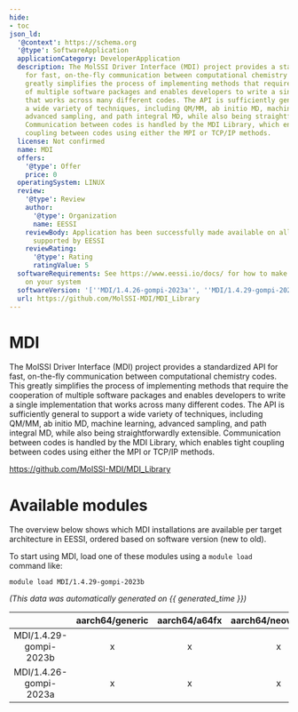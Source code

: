 ```yaml
---
hide:
- toc
json_ld:
  '@context': https://schema.org
  '@type': SoftwareApplication
  applicationCategory: DeveloperApplication
  description: The MolSSI Driver Interface (MDI) project provides a standardized API
    for fast, on-the-fly communication between computational chemistry codes. This
    greatly simplifies the process of implementing methods that require the cooperation
    of multiple software packages and enables developers to write a single implementation
    that works across many different codes. The API is sufficiently general to support
    a wide variety of techniques, including QM/MM, ab initio MD, machine learning,
    advanced sampling, and path integral MD, while also being straightforwardly extensible.
    Communication between codes is handled by the MDI Library, which enables tight
    coupling between codes using either the MPI or TCP/IP methods.
  license: Not confirmed
  name: MDI
  offers:
    '@type': Offer
    price: 0
  operatingSystem: LINUX
  review:
    '@type': Review
    author:
      '@type': Organization
      name: EESSI
    reviewBody: Application has been successfully made available on all architectures
      supported by EESSI
    reviewRating:
      '@type': Rating
      ratingValue: 5
  softwareRequirements: See https://www.eessi.io/docs/ for how to make EESSI available
    on your system
  softwareVersion: '[''MDI/1.4.26-gompi-2023a'', ''MDI/1.4.29-gompi-2023b'']'
  url: https://github.com/MolSSI-MDI/MDI_Library
---
```


MDI
===


The MolSSI Driver Interface (MDI) project provides a standardized API for fast, on-the-fly communication between computational chemistry codes. This greatly simplifies the process of implementing methods that require the cooperation of multiple software packages and enables developers to write a single implementation that works across many different codes. The API is sufficiently general to support a wide variety of techniques, including QM/MM, ab initio MD, machine learning, advanced sampling, and path integral MD, while also being straightforwardly extensible. Communication between codes is handled by the MDI Library, which enables tight coupling between codes using either the MPI or TCP/IP methods.

https://github.com/MolSSI-MDI/MDI_Library
# Available modules


The overview below shows which MDI installations are available per target architecture in EESSI, ordered based on software version (new to old).

To start using MDI, load one of these modules using a `module load` command like:

```shell
module load MDI/1.4.29-gompi-2023b
```

*(This data was automatically generated on {{ generated_time }})*

| |aarch64/generic|aarch64/a64fx|aarch64/neoverse_n1|aarch64/neoverse_v1|aarch64/nvidia/grace|x86_64/generic|x86_64/amd/zen2|x86_64/amd/zen3|x86_64/amd/zen4|x86_64/intel/cascadelake|x86_64/intel/haswell|x86_64/intel/icelake|x86_64/intel/sapphirerapids|x86_64/intel/skylake_avx512|
| :---: | :---: | :---: | :---: | :---: | :---: | :---: | :---: | :---: | :---: | :---: | :---: | :---: | :---: | :---: |
|MDI/1.4.29-gompi-2023b|x|x|x|x|x|x|x|x|x|x|x|x|x|x|
|MDI/1.4.26-gompi-2023a|x|x|x|x|x|x|x|x|x|x|x|x|x|x|
